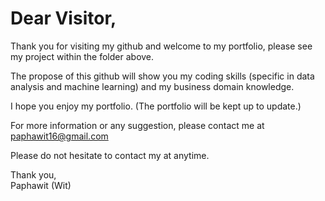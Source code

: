 # Dear Visitor,

Thank you for visiting my github and welcome to my portfolio, please see my project within the folder above.

The propose of this github will show you my coding skills (specific in data analysis and machine learning) and my business domain knowledge.

I hope you enjoy my portfolio. (The portfolio will be kept up to update.)

For more information or any suggestion, please contact me at paphawit16@gmail.com

Please do not hesitate to contact my at anytime.

Thank you, <br>
Paphawit (Wit)